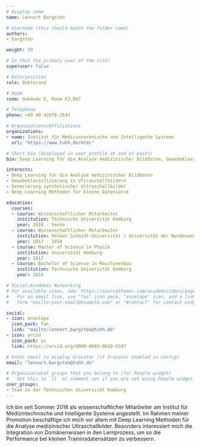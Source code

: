 ```yaml
---
# Display name
name: Lennart Bargsten

# Username (this should match the folder name)
authors:
- bargsten

weight: 19

# Is this the primary user of the site?
superuser: false

# Role/position
role: Doktorand

# Room
room: Gebäude E, Raum E3.087

# Telephone
phone: +49 40 42878-3547

# Organizations/Affiliations
organizations:
- name: Institut für Medizintechnische und Intelligente Systeme
  url: "https://www.tuhh.de/mtec"

# Short bio (displayed in user profile at end of posts)
bio: Deep Learning für die Analyse medizinischer Bilddaten, Gewebeklassifizierung in Ultraschallbildern, Generierung synthetischer Ultraschallbilder

interests:
- Deep Learning für die Analyse medizinischer Bilddaten
- Gewebeklassifizierung in Ultraschallbildern
- Generierung synthetischer Ultraschallbilder
- Deep Learning Methoden für kleine Datensätze

education:
  courses:
  - course: Wissenschaftlicher Mitarbeiter 
    institution: Technische Universität Hamburg
    year: 2018 - heute
  - course: Wissenschaftlicher Mitarbeiter 
    institution: Helmut-Schmidt-Universität / Universität der Bundeswehr Hamburg
    year: 2017 - 2018
  - course: Master of Science in Physik
    institution: Universität Hamburg
    year: 2017
  - course: Bachelor of Science in Maschinenbau 
    institution: Technische Universität Hamburg
    year: 2014

# Social/Academic Networking
# For available icons, see: https://sourcethemes.com/academic/docs/page-builder/#icons
#   For an email link, use "fas" icon pack, "envelope" icon, and a link in the
#   form "mailto:your-email@example.com" or "#contact" for contact widget.

social:
- icon: envelope
  icon_pack: fas
  link: "mailto:lennart.bargsten@tuhh.de"
- icon: orcid
  icon_pack: ai
  link: https://orcid.org/0000-0003-0610-0347

# Enter email to display Gravatar (if Gravatar enabled in Config)
email: "lennart.bargsten@tuhh.de"

# Organizational groups that you belong to (for People widget)
#   Set this to `[]` or comment out if you are not using People widget.
user_groups:
- Team an der Technischen Universität Hamburg
---
```


Ich bin seit Sommer 2018 als wissenschaftlicher Mitarbeiter am Institut für Medizintechnische und Intelligente Systeme angestellt. Im Rahmen meiner Promotion beschäftige ich mich vor allem mit Deep Learning Methoden für die Analyse medizinischer Ultraschallbilder. Besonders interessiert mich die Integration von Domänenwissen in den Lernprozess, um so die Performance bei kleinen Traininsdatensätzen zu verbessern.
